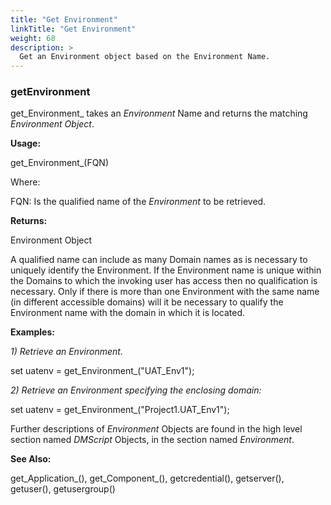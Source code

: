 ```yaml
---
title: "Get Environment"
linkTitle: "Get Environment"
weight: 68
description: >
  Get an Environment object based on the Environment Name. 
---
```


### getEnvironment

get_Environment_ takes an _Environment_ Name and returns the matching _Environment Object_.

**Usage:**

get_Environment_(FQN)

Where:

FQN: Is the qualified name of the _Environment_ to be retrieved.

**Returns:**

Environment Object

A qualified name can include as many Domain names as is necessary to uniquely identify the Environment. If the Environment name is unique within the Domains to which the invoking user has access then no qualification is necessary. Only if there is more than one Environment with the same name (in different accessible domains) will it be necessary to qualify the Environment name with the domain in which it is located.

**Examples:**

_1) Retrieve an Environment._

set uatenv = get_Environment_("UAT\_Env1");

_2) Retrieve an Environment specifying the enclosing domain:_

set uatenv = get_Environment_("Project1.UAT\_Env1");

Further descriptions of _Environment_ Objects are found in the high level section named _DMScript_ Objects, in the section named _Environment_.

**See Also:**

get_Application_(), get_Component_(), getcredential(), getserver(), getuser(), getusergroup()
